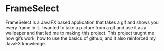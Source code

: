 # FrameSelect
FrameSelect is a JavaFX based application that takes a gif and shows you every frame in it.
I wanted to take a picture from a gif and use it as a wallpaper and that led me to making this project.
This project taught me how gifs work, how to use the basics of github, and it also reinforced my JavaFX knowledge.
